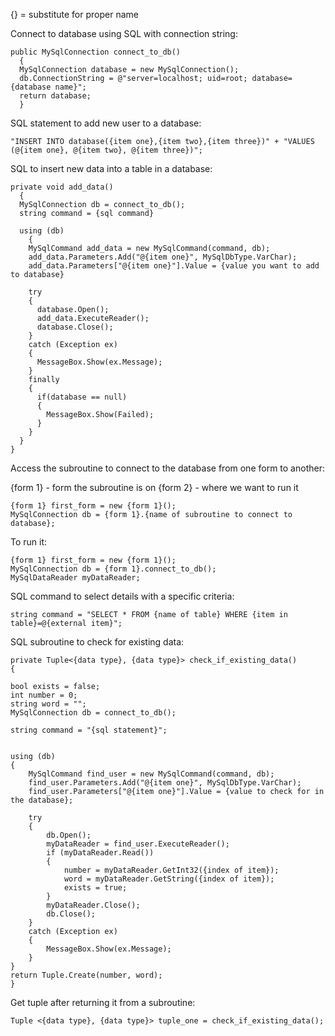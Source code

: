 {} = substitute for proper name

Connect to database using SQL with connection string:

```
public MySqlConnection connect_to_db()
  {
  MySqlConnection database = new MySqlConnection();
  db.ConnectionString = @"server=localhost; uid=root; database={database name}";
  return database;
  }
```



SQL statement to add new user to a database:

```
"INSERT INTO database({item one},{item two},{item three})" + "VALUES (@{item one}, @{item two}, @{item three})";
```


SQL to insert new data into a table in a database:

```
private void add_data()
  {
  MySqlConnection db = connect_to_db(); 
  string command = {sql command}
  
  using (db)
    {
    MySqlCommand add_data = new MySqlCommand(command, db);
    add_data.Parameters.Add("@{item one}", MySqlDbType.VarChar);
    add_data.Parameters["@{item one}"].Value = {value you want to add to database}
    
    try
    {
      database.Open();
      add_data.ExecuteReader();
      database.Close();
    }
    catch (Exception ex)
    {
      MessageBox.Show(ex.Message);
    }
    finally
    {
      if(database == null)
      {
        MessageBox.Show(Failed);
      }
    }
  }
}
```

  
  
Access the subroutine to connect to the database from one form to another:

{form 1} - form the subroutine is on
{form 2} - where we want to run it

```
{form 1} first_form = new {form 1}();
MySqlConnection db = {form 1}.{name of subroutine to connect to database};
```



To run it:

```
{form 1} first_form = new {form 1}();
MySqlConnection db = {form 1}.connect_to_db();
MySqlDataReader myDataReader;
```

SQL command to select details with a specific criteria:

```
string command = "SELECT * FROM {name of table} WHERE {item in table}=@{external item}";
```




SQL subroutine to check for existing data:

```
private Tuple<{data type}, {data type}> check_if_existing_data()
{

bool exists = false;
int number = 0;
string word = "";
MySqlConnection db = connect_to_db();

string command = "{sql statement}";


using (db)
{
    MySqlCommand find_user = new MySqlCommand(command, db);
    find_user.Parameters.Add("@{item one}", MySqlDbType.VarChar);
    find_user.Parameters["@{item one}"].Value = {value to check for in the database};

    try
    {
        db.Open();
        myDataReader = find_user.ExecuteReader();
        if (myDataReader.Read())
        {
            number = myDataReader.GetInt32({index of item});
            word = myDataReader.GetString({index of item});
            exists = true; 
        }
        myDataReader.Close();
        db.Close();
    }
    catch (Exception ex)
    {
        MessageBox.Show(ex.Message);
    }
}
return Tuple.Create(number, word);
}
```



Get tuple after returning it from a subroutine:

```
Tuple <{data type}, {data type}> tuple_one = check_if_existing_data();
```

